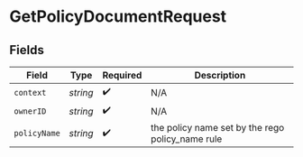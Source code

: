 # GetPolicyDocumentRequest


## Fields

| Field                                            | Type                                             | Required                                         | Description                                      |
| ------------------------------------------------ | ------------------------------------------------ | ------------------------------------------------ | ------------------------------------------------ |
| `context`                                        | *string*                                         | :heavy_check_mark:                               | N/A                                              |
| `ownerID`                                        | *string*                                         | :heavy_check_mark:                               | N/A                                              |
| `policyName`                                     | *string*                                         | :heavy_check_mark:                               | the policy name set by the rego policy_name rule |